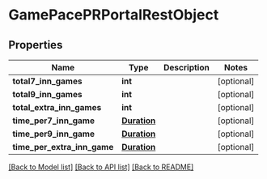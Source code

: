 # GamePacePRPortalRestObject

## Properties
Name | Type | Description | Notes
------------ | ------------- | ------------- | -------------
**total7_inn_games** | **int** |  | [optional] 
**total9_inn_games** | **int** |  | [optional] 
**total_extra_inn_games** | **int** |  | [optional] 
**time_per7_inn_game** | [**Duration**](Duration.md) |  | [optional] 
**time_per9_inn_game** | [**Duration**](Duration.md) |  | [optional] 
**time_per_extra_inn_game** | [**Duration**](Duration.md) |  | [optional] 

[[Back to Model list]](../README.md#documentation-for-models) [[Back to API list]](../README.md#documentation-for-api-endpoints) [[Back to README]](../README.md)

